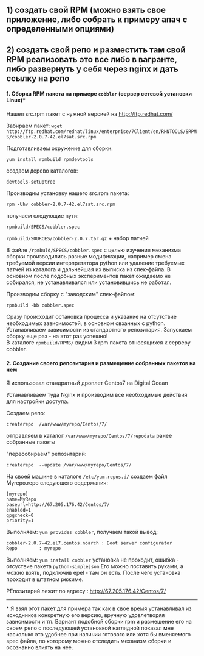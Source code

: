 
## 1) создать свой RPM (можно взять свое приложение, либо собрать к примеру апач с определенными опциями)
## 2) создать свой репо и разместить там свой RPM реализовать это все либо в вагранте, либо развернуть у себя через nginx и дать ссылку на репо 

#### 1. Сборка RPM пакета на примере `cobbler` (сервер сетевой установки Linux)*

Нашел src.rpm пакет с нужной версией на http://ftp.redhat.com/

Забираем пакет: `wget http://ftp.redhat.com/redhat/linux/enterprise/7Client/en/RHNTOOLS/SRPMS/cobbler-2.0.7-42.el7sat.src.rpm`

Подготавливаем окружение для сборки:

`yum install rpmbuild rpmdevtools`

создаем дерево каталогов:

`devtools-setuptree`

Производим установку нашего src.rpm пакета:

`rpm -Uhv cobbler-2.0.7-42.el7sat.src.rpm`

получаем следующие пути: 

`rpmbuild/SPECS/cobbler.spec`

`rpmbuild/SOURCES/cobbler-2.0.7.tar.gz` + набор патчей

В файле `/rpmbuld/SPECS/cobbler.spec` с целью изучения механизма сборки производились разные модификации, например смена требуемой версии интерпретатора python или удаление требуемых патчей из каталога и дальнейшая их выписка из спек-файла. В основном после подобных экспериментов пакет ожидаемо не собирался, не устанавливался или установившись не работал.

Производим сборку с "заводским" спек-файлом:

`rpnbuild -bb cobbler.spec`

Сразу происходит остановка процесса и указание на отсутствие необходимых зависимостей, в основном свзанных с python.
Устанавливаем зависимости из стандартного репозитария. Запускаем сборку еще раз - на этот раз успешно!
\
В каталоге `rpmbuild/RPMS/` видим 3 rpm пакета относящихся к серверу cobbler.

#### 2. Создание своего репозитария и размещение собранных пакетов на нем

Я использовал стандратный дроплет Centos7 на Digital Ocean

Устанавливаем туда Nginx и производим все необходимые действия для настройки доступа.

Создаем репо:

`createrepo  /var/www/myrepo/Centos/7/`

отправляем в каталог `/var/www/myrepo/Centos/7/repodata` ранее собранные пакеты

"пересобираем" репозитарий:

`createrepo  --update /var/www/myrepo/Centos/7/`

На своей машине в каталоге `/etc/yum.repos.d/` создаем файл Myrepo.repo следующего содержания:

```
[myrepo]
name=MyRepo
baseurl=http://67.205.176.42/Centos/7/
enabled=1
gpgcheck=0
priority=1
```
Выполняем: `yum provides cobbler`, получаем такой вывод:

```
cobbler-2.0.7-42.el7.centos.noarch : Boot server configurator
Repo        : myrepo
```
Выполняем: `yum install cobbler` установка не проходит, ошибка - отсуствие пакета `python-simplejson`
Его можно поставить руками, а можно взять, подключив epel - там он есть. После чего установка проходит в штатном режиме.

РЕпозитарий лежит по адресу : http://67.205.176.42/Centos/7/

----------------
\* Я взял этот пакет для примера так как в свое время устанавливал из исходников конкретную его версию, вручную удовлетворяя зависимости и тп. Вариант подобной сборки rpm и размещение его на своем репо с последующей установкой наглядной показал мне насколько это удобнее при наличии готового или хотя бы вменяемого spec файла, по которому можно отследить механизм сборки и осознанно влиять на нее.
